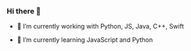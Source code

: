 ### Hi there 👋


- 🔭 I’m currently working with Python, JS, Java, C++, Swift

- 🌱 I’m currently learning JavaScript and Python


